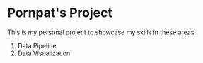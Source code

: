 # Pornpat's Project
This is my personal project to showcase my skills in these areas:
  1) Data Pipeline
  2) Data Visualization

